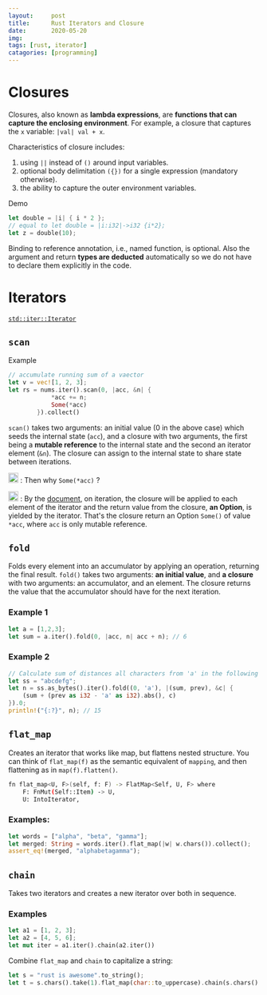 ```yaml
---
layout:     post
title:      Rust Iterators and Closure
date:       2020-05-20
img: 
tags: [rust, iterator]
catagories: [programming]
---
```


# Closures
Closures, also known as **lambda expressions**, are **functions that can capture the enclosing environment**. For example, a closure that captures the `x` variable: `|val| val + x`.

Characteristics of closure includes:
1. using `||` instead of `()` around input variables.
2. optional body delimitation `({})` for a single expression (mandatory otherwise).
3. the ability to capture the outer environment variables.

Demo 
```rust
let double = |i| { i * 2 }; 
// equal to let double = |i:i32|->i32 {i*2};
let z = double(10);
```
Binding to reference annotation, i.e., named function, is optional. Also the argument and return **types are deducted** automatically so we do not have to declare them explicitly in the code.


# Iterators

[`std::iter::Iterator`](https://doc.rust-lang.org/std/iter/trait.Iterator.html#method.chain)

## `scan`
Example
```rust
// accumulate running sum of a vaector
let v = vec![1, 2, 3];
let rs = nums.iter().scan(0, |acc, &n| {
            *acc += n;
            Some(*acc)
        }).collect()
```
`scan()` takes two arguments: an initial value (0 in the above case) which seeds the internal state (`acc`), and a closure with two arguments, the first being a **mutable reference** to the internal state and the second an iterator element (`&n`). The closure can assign to the internal state to share state between iterations.

<img src="https://cdn.jsdelivr.net/gh/ddots/stuff@master/2021/cf201c0e-ad84-499a-badb-4df1986b2167.png" width=20px> : Then why `Some(*acc)` ?

<img src="https://cdn.jsdelivr.net/gh/ddots/stuff@master/2021/bb98669b-8864-4abb-8a91-ad3f8ee84dde.png" width=20px> : 
By the [document](https://doc.rust-lang.org/std/iter/trait.Iterator.html#method.scan), on iteration, the closure will be applied to each element of the iterator and the return value from the closure, **an Option**, is yielded by the iterator. That's the closure return an Option `Some()` of value `*acc`, where `acc` is only mutable reference. 

## `fold`
Folds every element into an accumulator by applying an operation, returning the final result.
`fold()` takes two arguments: **an initial value**, and **a closure** with two arguments: an accumulator, and an element. The closure returns the value that the accumulator should have for the next iteration.

### Example 1
```rust
let a = [1,2,3];
let sum = a.iter().fold(0, |acc, n| acc + n); // 6
```

### Example 2
```rust
// Calculate sum of distances all characters from 'a' in the following string.
let ss = "abcdefg";
let n = ss.as_bytes().iter().fold((0, 'a'), |(sum, prev), &c| {
    (sum + (prev as i32 - 'a' as i32).abs(), c)
}).0;
println!("{:?}", n); // 15
```


## `flat_map`
Creates an iterator that works like map, but flattens nested structure. 
You can think of `flat_map(f)` as the semantic equivalent of `mapping`, and then flattening as in `map(f).flatten()`.

```bash 
fn flat_map<U, F>(self, f: F) -> FlatMap<Self, U, F> where
    F: FnMut(Self::Item) -> U,
    U: IntoIterator, 
```

### Examples:
```rust
let words = ["alpha", "beta", "gamma"];
let merged: String = words.iter().flat_map(|w| w.chars()).collect();
assert_eq!(merged, "alphabetagamma");
```

## `chain`
Takes two iterators and creates a new iterator over both in sequence.

### Examples
```rust
let a1 = [1, 2, 3]; 
let a2 = [4, 5, 6];
let mut iter = a1.iter().chain(a2.iter())
```

Combine `flat_map` and `chain` to capitalize a string: 
```rust
let s = "rust is awesome".to_string();
let t = s.chars().take(1).flat_map(char::to_uppercase).chain(s.chars().skip(1)).collect::<String>();
```